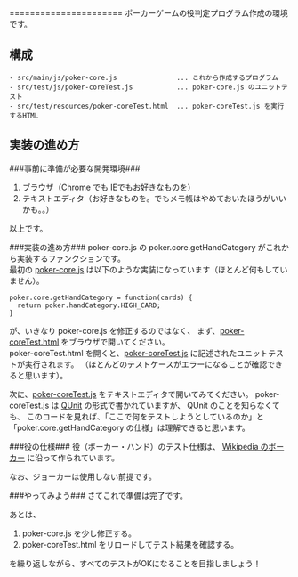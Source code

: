 ======================
ポーカーゲームの役判定プログラム作成の環境です。  

  
構成
----
    - src/main/js/poker-core.js               ... これから作成するプログラム
    - src/test/js/poker-coreTest.js           ... poker-core.js のユニットテスト
    - src/test/resources/poker-coreTest.html  ... poker-coreTest.js を実行するHTML

  
実装の進め方
------------
###事前に準備が必要な開発環境###
1. ブラウザ（Chrome でも IEでもお好きなものを）
2. テキストエディタ（お好きなものを。でもメモ帳はやめておいたほうがいいかも。。）

以上です。  


###実装の進め方###
poker-core.js の poker.core.getHandCategory がこれから実装するファンクションです。  
最初の [poker-core.js](src/main/js/poker-core.js) は以下のような実装になっています（ほとんど何もしていません）。

    poker.core.getHandCategory = function(cards) {
      return poker.handCategory.HIGH_CARD;
    }

が、いきなり poker-core.js を修正するのではなく、
まず、[poker-coreTest.html](src/test/resources/poker-coreTest.html) をブラウザで開いてください。  
poker-coreTest.html を開くと、[poker-coreTest.js](src/test/js/poker-coreTest.js)
に記述されたユニットテストが実行されます。
（ほとんどのテストケースがエラーになることが確認できると思います）。

次に、[poker-coreTest.js](src/test/js/poker-coreTest.js) をテキストエディタで開いてみてください。
poker-coreTest.js は [QUnit](http://qunitjs.com/) の形式で書かれていますが、
QUnit のことを知らなくても、
このコードを見れば、「ここで何をテストしようとしているのか」と
「poker.core.getHandCategory の仕様」は理解できると思います。


###役の仕様###
役（ポーカー・ハンド）のテスト仕様は、
[Wikipedia のポーカー](http://ja.m.wikipedia.org/wiki/ポーカー)
に沿って作られています。

なお、ジョーカーは使用しない前提です。


###やってみよう###
さてこれで準備は完了です。

あとは、

1. poker-core.js を少し修正する。
2. poker-coreTest.html をリロードしてテスト結果を確認する。

を繰り返しながら、すべてのテストがOKになることを目指しましょう！
